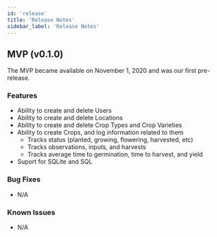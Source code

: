 ```yaml
---
id: 'release'
title: 'Release Notes'
sidebar_label: 'Release Notes'
---
```


## MVP (v0.1.0)
The MVP became available on November 1, 2020 and was our first pre-release.

### Features
- Ability to create and delete Users
- Ability to create and delete Locations
- Ability to create and delete Crop Types and Crop Varieties
- Ability to create Crops, and log information related to them
    - Tracks status (planted, growing, flowering, harvested, etc)
    - Tracks observations, inputs, and harvests
    - Tracks average time to germination, time to harvest, and yield
- Suport for SQLite and SQL

### Bug Fixes
- N/A

### Known Issues
- N/A